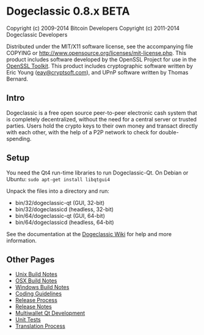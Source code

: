 Dogeclassic 0.8.x BETA
====================

Copyright (c) 2009-2014 Bitcoin Developers
Copyright (c) 2011-2014 Dogeclassic Developers

Distributed under the MIT/X11 software license, see the accompanying
file COPYING or http://www.opensource.org/licenses/mit-license.php.
This product includes software developed by the OpenSSL Project for use in the [OpenSSL Toolkit](http://www.openssl.org/). This product includes
cryptographic software written by Eric Young ([eay@cryptsoft.com](mailto:eay@cryptsoft.com)), and UPnP software written by Thomas Bernard.


Intro
---------------------
Dogeclassic is a free open source peer-to-peer electronic cash system that is
completely decentralized, without the need for a central server or trusted
parties.  Users hold the crypto keys to their own money and transact directly
with each other, with the help of a P2P network to check for double-spending.


Setup
---------------------
You need the Qt4 run-time libraries to run Dogeclassic-Qt. On Debian or Ubuntu:
	`sudo apt-get install libqtgui4`

Unpack the files into a directory and run:

- bin/32/dogeclassic-qt (GUI, 32-bit)
- bin/32/dogeclassicd (headless, 32-bit)
- bin/64/dogeclassic-qt (GUI, 64-bit)
- bin/64/dogeclassicd (headless, 64-bit)

See the documentation at the [Dogeclassic Wiki](http://dogeclassic.info)
for help and more information.


Other Pages
---------------------
- [Unix Build Notes](build-unix.md)
- [OSX Build Notes](build-osx.md)
- [Windows Build Notes](build-msw.md)
- [Coding Guidelines](coding.md)
- [Release Process](release-process.md)
- [Release Notes](release-notes.md)
- [Multiwallet Qt Development](multiwallet-qt.md)
- [Unit Tests](unit-tests.md)
- [Translation Process](translation_process.md)
